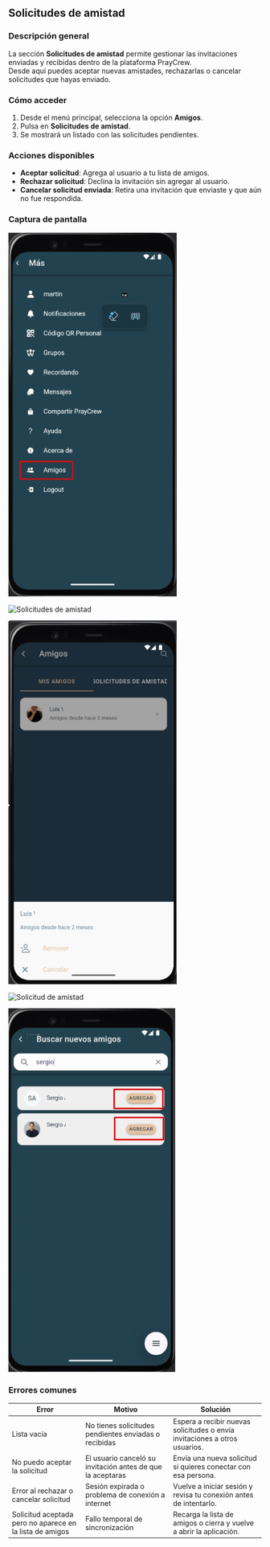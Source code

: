 ## Solicitudes de amistad

### Descripción general
La sección **Solicitudes de amistad** permite gestionar las invitaciones enviadas y recibidas dentro de la plataforma PrayCrew.  
Desde aquí puedes aceptar nuevas amistades, rechazarlas o cancelar solicitudes que hayas enviado.

### Cómo acceder
1. Desde el menú principal, selecciona la opción **Amigos**.
2. Pulsa en **Solicitudes de amistad**.
3. Se mostrará un listado con las solicitudes pendientes.

### Acciones disponibles
- **Aceptar solicitud**: Agrega al usuario a tu lista de amigos.
- **Rechazar solicitud**: Declina la invitación sin agregar al usuario.
- **Cancelar solicitud enviada**: Retira una invitación que enviaste y que aún no fue respondida.

### Captura de pantalla
![Acceso a solicitudes de amistad](img/accesos-solicitudes-amistad.jpg)

![Solicitudes de amistad](img/solicitudes-amistad.jpg)

![Eliminar amigo](img/eliminar-amigo.jpg)

![Solicitud de amistad](img/solicitud-amistad.jpg)

![Enviar solicitud de amistad](img/enviar-solicitud-amistad.jpg)

### Errores comunes

| Error                                | Motivo                                                        | Solución                                                            |
|--------------------------------------|---------------------------------------------------------------|---------------------------------------------------------------------|
| Lista vacía                          | No tienes solicitudes pendientes enviadas o recibidas         | Espera a recibir nuevas solicitudes o envía invitaciones a otros usuarios. |
| No puedo aceptar la solicitud        | El usuario canceló su invitación antes de que la aceptaras    | Envía una nueva solicitud si quieres conectar con esa persona.      |
| Error al rechazar o cancelar solicitud | Sesión expirada o problema de conexión a internet             | Vuelve a iniciar sesión y revisa tu conexión antes de intentarlo.   |
| Solicitud aceptada pero no aparece en la lista de amigos | Fallo temporal de sincronización                              | Recarga la lista de amigos o cierra y vuelve a abrir la aplicación. |
